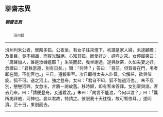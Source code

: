 

## 聊齋志異

##### 聊齋志異
　　`汾州狐`

* * *

汾州判朱公者，居廨多狐。公夜坐，有女子往來燈下，初謂是家人婦，未遑顧瞻；及舉目，竟不相識，而容光豔絕。心知其狐，而愛好之，遽呼之來。女停履笑曰：「厲聲加人，誰是汝婢媼耶？」朱笑而起，曳坐謝過。遂與款密，久如夫妻之好。忽謂曰：「君秩當遷，別有日矣。」問：「何時？」答曰：「目前。但賀者在門，弔者即在閭，不能官也。」三日，遷報果至。次日即得太夫人訃音。公解任，欲與偕旋。狐不可。送之河上。強之登舟。女曰：「君自不知，狐不能過河也。」朱不忍別，戀戀河畔。女忽出，言將一謁故舊。移時歸，即有客來答拜。女別室與語。客去乃來，曰：「請便登舟，妾送君渡。」朱曰：「向言不能渡，今何以渡？」曰：「曩所謁非他，河神也。妾以君故，特請之。彼限我十天往復，故可暫依耳。」遂同濟。至十日，果別而去。

* * *

